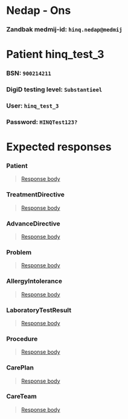 # Nedap - Ons
### Zandbak medmij-id: `hinq.nedap@medmij`

# Patient hinq_test_3
### BSN: `900214211`
### DigiD testing level: `Substantieel`
### User: `hinq_test_3`
### Password: `HINQTest123?`

# Expected responses

### Patient
> [Response body](Patient.json)

### TreatmentDirective
> [Response body](TreatmentDirective.json)

### AdvanceDirective
> [Response body](AdvanceDirective.json)

### Problem
> [Response body](Problem.json)

### AllergyIntolerance
> [Response body](AllergyIntolerance.json)

### LaboratoryTestResult
> [Response body](LaboratoryTestResult.json)

### Procedure
> [Response body](Procedure.json)

### CarePlan
> [Response body](CarePlan.json)

### CareTeam
> [Response body](CareTeam.json)
